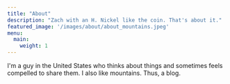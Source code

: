 ```yaml
---
title: "About"
description: "Zach with an H. Nickel like the coin. That's about it."
featured_image: '/images/about/about_mountains.jpeg'
menu:
  main:
    weight: 1
---
```


I'm a guy in the United States who thinks about things and sometimes feels compelled to share them. I also like mountains. Thus, a blog.

